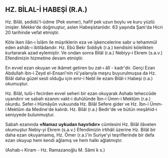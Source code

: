 ## HZ. BİLAL-İ HABEŞİ (R.A.)

Hz. Bilâl, şedidü'l-üdme (Pek esmer), hafif pek uzun boylu ve kuru yüzlü imişler. Mekke'de doğmuştur, aslen Habeşistanlıdır. 63 yaşında Şam'da Hicri 20 tarihinde vefat etmiştir.

Köle iken ilân-ı İslâm ile müşriklerin eza ve işkencelerine sabr u tehammül eden ashâb-ı ibtilâdandır. Hz. Ebû Bekr Sıddıyk (r.a.) kendisini kölelikten kurtararak azad eylemiştir. Ve ondan sonra Bilâl (r.a.) Nebiyy-i Ekrem (s.a.v.) Efen­dimizin hizmetine devam etmiştir.

En evvel ezan okuyan ve ikâmet getiren bu zat-ı âlî - kadr'dir. Gerçi Ezan Abdullah ibn-i Zeyd el-Ensari'nin rü'yalarıyla meşru buyurulmuşsa da Hz. Bilâl daha güzel sesli olduğu için emr-i Nebî ile ezanı Bilâl-i Habeşi (r.a.) okumuş­tur.

Hz. Bilâl, tulû-i fecirden evvel seheri bir ezan okuyarak Ashabı teheccüde uyandırır ve sabah ezanını vakt-i duhûlünde İbn-i Ümm-i Mektûm (r.a.) okurdu. Sefer-i Hümâyûn vukuunda Hz. Bilâl Sefere gider ve Hz. İbn-i Ümm-i Mektûm da Medine'de kalırdı. Hz. Bilâl (r.a.) Bedir'de ve bütün meşâhid-i seniyyede bulunmuştur.

Sabah ezanında **«Namaz uykudan hayırlıdır»** cümlesini Hz. Bilâl ilâveten okumuştur Nebiy-yi Ekrem (s.a.v.) Efendimizin irtihâli üzerine Hz. Bilâl bir daha ezan okuyamamış, Hz. Ömer (r.a.)'in Suriye'yi teşriflerinde bir defa ezan okuyup hem kendi ağlamış ve hem halkı ağlatmıştır.

(Ashab-ı Kiram - Hz. Ramazanoğlu M. Sâmi k s.)
